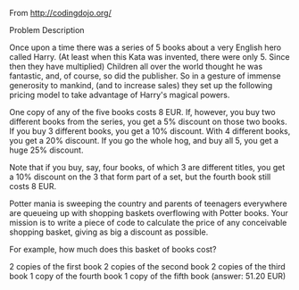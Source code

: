From http://codingdojo.org/

Problem Description

Once upon a time there was a series of 5 books about a very English hero called Harry. (At least when this Kata was invented, there were only 5. Since then they have multiplied) Children all over the world thought he was fantastic, and, of course, so did the publisher. So in a gesture of immense generosity to mankind, (and to increase sales) they set up the following pricing model to take advantage of Harry's magical powers.

One copy of any of the five books costs 8 EUR. If, however, you buy two different books from the series, you get a 5% discount on those two books. If you buy 3 different books, you get a 10% discount. With 4 different books, you get a 20% discount. If you go the whole hog, and buy all 5, you get a huge 25% discount.

Note that if you buy, say, four books, of which 3 are different titles, you get a 10% discount on the 3 that form part of a set, but the fourth book still costs 8 EUR.

Potter mania is sweeping the country and parents of teenagers everywhere are queueing up with shopping baskets overflowing with Potter books. Your mission is to write a piece of code to calculate the price of any conceivable shopping basket, giving as big a discount as possible.

For example, how much does this basket of books cost?

  2 copies of the first book
  2 copies of the second book
  2 copies of the third book
  1 copy of the fourth book
  1 copy of the fifth book
(answer: 51.20 EUR)